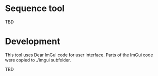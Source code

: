 # Sequence tool

TBD

# Development

This tool uses Dear ImGui code for user interface. Parts of the ImGui code were copied to ./imgui subfolder.

TBD
